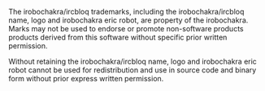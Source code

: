 The irobochakra/ircbloq trademarks, including the irobochakra/ircbloq name, logo and irobochakra eric robot, are property of the irobochakra. Marks may not be used to endorse or promote non-software products products derived from this software without specific prior written permission.

Without retaining the irobochakra/ircbloq name, logo and irobochakra eric robot cannot be used for redistribution and use in source code and binary form without prior express written permission.